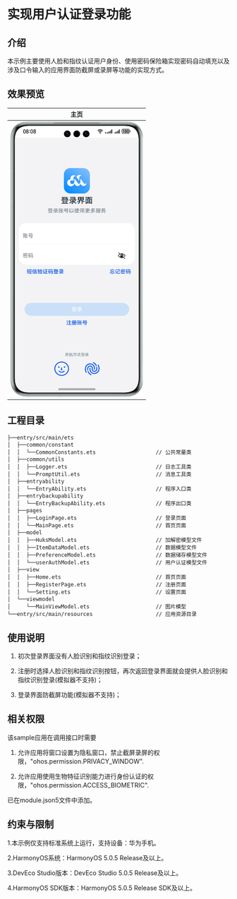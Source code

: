 # 实现用户认证登录功能

## 介绍

本示例主要使用人脸和指纹认证用户身份、使用密码保险箱实现密码自动填充以及涉及口令输入的应用界面防截屏或录屏等功能的实现方式。


## 效果预览
| **主页**                                                  |
|---------------------------------------------------------|
| <img src="screenshots/UserAuthDemo.png"  width="300px"> |

## 工程目录
```
├──entry/src/main/ets 
│  ├──common/constant    
│  │  └──CommonConstants.ets                   // 公共常量类 
│  ├──common/utils                             
│  │  ├──Logger.ets                            // 日志工具类 
│  │  └──PromptUtil.ets                        // 消息工具类 
│  ├──entryability
│  │  └──EntryAbility.ets                      // 程序入口类 
│  ├──entrybackupability
│  │  └──EntryBackupAbility.ets                // 程序出口类
│  ├──pages
│  │  ├──LoginPage.ets                         // 登录页面  
│  │  └──MainPage.ets                          // 首页页面
│  ├──model
│  │  ├──HuksModel.ets                         // 加解密模型文件  
│  │  ├──ItemDataModel.ets                     // 数据模型文件
│  │  ├──PreferenceModel.ets                   // 数据储存模型文件  
│  │  └──userAuthModel.ets                     // 用户认证模型文件
│  ├──view
│  │  ├──Home.ets                              // 首页页面
│  │  ├──RegisterPage.ets                      // 注册页面  
│  │  └──Setting.ets                           // 设置页面
│  └──viewmodel
│     └──MainViewModel.ets                     // 图片模型
└──entry/src/main/resources                    // 应用资源目录
```

## 使用说明

1. 初次登录界面没有人脸识别和指纹识别登录；

2. 注册时选择人脸识别和指纹识别按钮，再次返回登录界面就会提供人脸识别和指纹识别登录(模拟器不支持)；

3. 登录界面防截屏功能(模拟器不支持)；


## 相关权限

该sample应用在调用接口时需要

1. 允许应用将窗口设置为隐私窗口，禁止截屏录屏的权限，"ohos.permission.PRIVACY_WINDOW".

2. 允许应用使用生物特征识别能力进行身份认证的权限，"ohos.permission.ACCESS_BIOMETRIC".

已在module.json5文件中添加。

## 约束与限制

1.本示例仅支持标准系统上运行，支持设备：华为手机。

2.HarmonyOS系统：HarmonyOS 5.0.5 Release及以上。

3.DevEco Studio版本：DevEco Studio 5.0.5 Release及以上。

4.HarmonyOS SDK版本：HarmonyOS 5.0.5 Release SDK及以上。